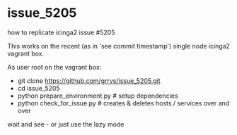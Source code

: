# issue_5205
how to replicate icinga2 issue #5205 

This works on the recent (as in 'see commit timestamp') single node icinga2 vagrant box.

As user root on the vagrant box:

* git clone https://github.com/grrvs/issue_5205.git
* cd issue_5205
* python prepare_environment.py # setup dependencies
* python check_for_issue.py # creates & deletes hosts / services over and over

wait and see - or just use the lazy mode
